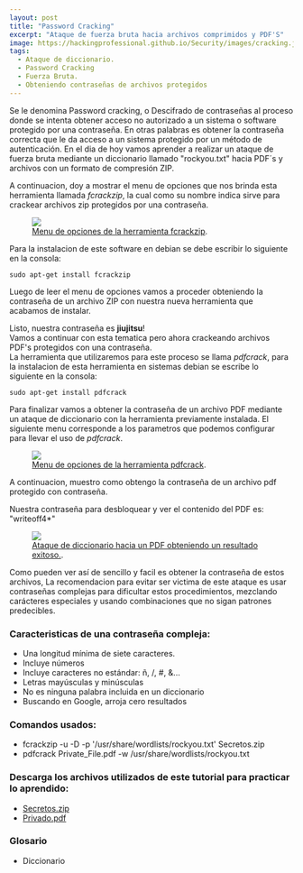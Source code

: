 ```yaml
---
layout: post
title: "Password Cracking"
excerpt: "Ataque de fuerza bruta hacia archivos comprimidos y PDF'S"
image: https://hackingprofessional.github.io/Security/images/cracking.jpg
tags: 
  - Ataque de diccionario.
  - Password Cracking
  - Fuerza Bruta.
  - Obteniendo contraseñas de archivos protegidos
---
```


Se le denomina Password cracking, o Descifrado de contraseñas al proceso donde se intenta obtener acceso no autorizado a un sistema o software protegido por una contraseña. En otras palabras es obtener la contraseña correcta que le da acceso a un sistema protegido por un método de autenticación.
En el dia de hoy vamos aprender a realizar un ataque de fuerza bruta mediante un diccionario llamado "rockyou.txt" hacia PDF´s y archivos con un formato de compresión ZIP.

A continuacion, doy a mostrar el menu de opciones que nos brinda esta herramienta llamada *fcrackzip*, la cual como su nombre indica sirve para crackear archivos zip protegidos por una contraseña.

<figure>
  <img src="https://hackingprofessional.github.io/Security/images/fcrackzipHelp.png">
	<figcaption>
    <a href="https://hackingprofessional.github.io/Security/images/fcrackzipHelp.png" title="Salida del comando fcrackzip --help">Menu de opciones de la herramienta fcrackzip</a>.
  </figcaption>
</figure>

Para la instalacion de este software en debian se debe escribir lo siguiente en la consola:

```shell
sudo apt-get install fcrackzip
```
Luego de leer el menu de opciones vamos a proceder obteniendo la contraseña de un archivo ZIP con nuestra nueva herramienta que acabamos de instalar.

<script width="640" height="360" id="asciicast-H0iGUzPxkmYRAsOv6g24Wzfma" src="https://asciinema.org/a/H0iGUzPxkmYRAsOv6g24Wzfma.js" async>
</script>

Listo, nuestra contraseña es **jiujitsu**!  
Vamos a continuar con esta tematica pero ahora crackeando archivos PDF's protegidos con una contraseña.  
La herramienta que utilizaremos para este proceso se llama *pdfcrack*, para la instalacion de esta herramienta en sistemas debian se escribe lo siguiente en la consola:

```shell
sudo apt-get install pdfcrack
```
Para finalizar vamos a obtener la contraseña de un archivo PDF mediante un ataque de diccionario con la herramienta previamente instalada.
El siguiente menu corresponde a los parametros que podemos configurar para llevar el uso de *pdfcrack*.

<figure>
  <img src="https://hackingprofessional.github.io/Security/images/PdfcrackHelp.png">
	<figcaption>
    <a href="https://hackingprofessional.github.io/Security/images/PdfcrackHelp.png" title="Salida del comando pdfcrack --help">Menu de opciones de la herramienta pdfcrack</a>.
  </figcaption>
</figure>

A continuacion, muestro como obtengo la contraseña de un archivo pdf protegido con contraseña.

<script width="640" height="360" id="asciicast-234702" src="https://asciinema.org/a/234702.js" async>
</script>

Nuestra contraseña para desbloquear y ver el contenido del PDF es: "writeoff4*"  

<figure>
  <img src="https://hackingprofessional.github.io/Security/images/PdfUnlocked.png">
	<figcaption>
    <a href="https://hackingprofessional.github.io/Security/images/PdfUnlocked.png" title="Archivo PDF desbloqueado">Ataque de diccionario hacia un PDF obteniendo un resultado exitoso.</a>.
  </figcaption>
</figure>

Como pueden ver así de sencillo y facil es obtener la contraseña de estos archivos, La recomendacion para evitar ser victima de este ataque es usar contraseñas complejas para dificultar estos procedimientos, mezclando carácteres especiales y usando combinaciones que no sigan patrones predecibles.
### Caracteristicas de una contraseña compleja:
 - Una longitud mínima de siete caracteres.
 - Incluye números
 - Incluye caracteres no estándar: ñ, /, #, &...
 - Letras mayúsculas y minúsculas
 - No es ninguna palabra incluida en un diccionario
 - Buscando en Google, arroja cero resultados

### Comandos usados:
  - fcrackzip -u -D -p '/usr/share/wordlists/rockyou.txt' Secretos.zip
  - pdfcrack Private_File.pdf -w /usr/share/wordlists/rockyou.txt

### Descarga los archivos utilizados de este tutorial para practicar lo aprendido:
  - [Secretos.zip](https://drive.google.com/file/d/1sZfs0JgLoilU7F5Wo-Rig4_dY_Ns5Qt-/view?usp=sharing)
  - [Privado.pdf](https://drive.google.com/file/d/1EixQD2Hy9QuWWuOTbLGzGKnjfe0ZwAYI/view?usp=sharing)
  
### Glosario
  - Diccionario

